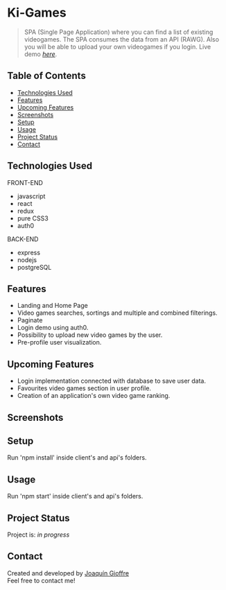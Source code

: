 # Ki-Games
> SPA (Single Page Application) where you can find a list of existing videogames. The SPA consumes the data from an API (RAWG). Also you will be able to upload your own videogames if you login.
> Live demo [_here_](https://www.linkedin.com/feed/update/urn:li:activity:6954777330791649280/). <!-- If you have the project hosted somewhere, include the link here. -->
## Table of Contents
* [Technologies Used](#technologies-used)
* [Features](#features)
* [Upcoming Features](#upcoming)
* [Screenshots](#screenshots)
* [Setup](#setup)
* [Usage](#usage)
* [Project Status](#project-status)
* [Contact](#contact)
<!--* [Acknowledgements](#acknowledgements) -->
<!-- * [License](#license) -->


## Technologies Used
FRONT-END
- javascript
- react
- redux
- pure CSS3
- auth0

BACK-END
- express
- nodejs
- postgreSQL

## Features
- Landing and Home Page
- Video games searches, sortings and multiple and combined filterings.
- Paginate 
- Login demo using auth0.
- Possibility to upload new video games by the user.
- Pre-profile user visualization.

## Upcoming Features
- Login implementation connected with database to save user data.
- Favourites video games section in user profile.
- Creation of an application's own video game ranking.

## Screenshots

## Setup 
Run 'npm install' inside client's and api's folders.


## Usage
Run 'npm start' inside client's and api's folders.


## Project Status
Project is: _in progress_ 

<!--
## Acknowledgements
Give credit here.
- This project was inspired by...
- This project was based on [this tutorial](https://www.example.com).
- Many thanks to...
-->


## Contact
Created and developed by [Joaquín Gioffre](https://www.linkedin.com/in/joaquingioffre/) <br>
Feel free to contact me!
